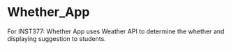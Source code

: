 # Whether_App
For INST377: Whether App uses Weather API to determine the whether and displaying suggestion to students.
